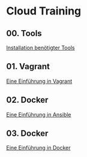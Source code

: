 # Cloud Training

## 00. Tools

[Installation benötigter Tools](00_Install_Tools)

## 01. Vagrant

[Eine Einführung in Vagrant](01_Vagrant)

## 02. Docker

[Eine Einführung in Ansible](02_Ansible)

## 03. Docker

[Eine Einführung in Docker](03_Docker)
